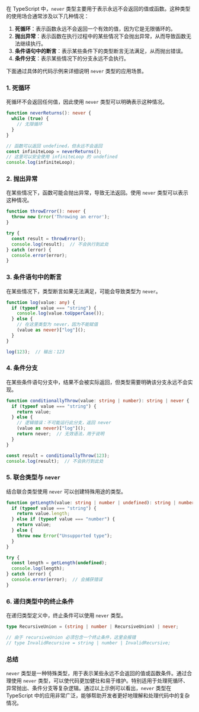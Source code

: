 在 TypeScript 中，`never` 类型主要用于表示永远不会返回的值或函数。这种类型的使用场合通常涉及以下几种情况：

1. **死循环**：表示函数永远不会返回一个有效的值，因为它是无限循环的。
2. **抛出异常**：表示函数在执行过程中的某些情况下会抛出异常，从而导致函数无法继续执行。
3. **条件语句中的断言**：表示某些条件下的类型断言无法满足，从而抛出错误。
4. **条件分支**：表示某些情况下的分支永远不会执行。

下面通过具体的代码示例来详细说明 `never` 类型的应用场景。

### 1. 死循环
死循环不会返回任何值，因此使用 `never` 类型可以明确表示这种情况。

```typescript
function neverReturns(): never {
  while (true) {
    // 无限循环
  }
}

// 函数可以返回 undefined，但永远不会返回
const infiniteLoop = neverReturns();
// 这里可以安全使用 infiniteLoop 的 undefined
console.log(infiniteLoop);
```

### 2. 抛出异常
在某些情况下，函数可能会抛出异常，导致无法返回。使用 `never` 类型可以表示这种情况。

```typescript
function throwError(): never {
  throw new Error('Throwing an error');
}

try {
  const result = throwError();
  console.log(result);  // 不会执行到此处
} catch (error) {
  console.error(error);
}
```

### 3. 条件语句中的断言
在某些情况下，类型断言如果无法满足，可能会导致类型为 `never`。

```typescript
function log(value: any) {
  if (typeof value === "string") {
    console.log(value.toUpperCase());
  } else {
    // 在这里类型为 never，因为不能赋值
    (value as never)["log"](); 
  }
}

log(123);  // 输出：123
```

### 4. 条件分支
在某些条件语句分支中，结果不会被实际返回，但类型需要明确该分支永远不会实现。

```typescript
function conditionallyThrow(value: string | number): string | never {
  if (typeof value === "string") {
    return value;
  } else {
    // 逻辑错误：不可能运行此分支，返回 never
    (value as never)["log"]();
    return never;  // 无效语法，用于说明
  }
}

const result = conditionallyThrow(123);
console.log(result);  // 不会执行到此处
```

### 5. 联合类型与 `never`
结合联合类型使用 `never` 可以创建特殊用途的类型。

```typescript
function getLength(value: string | number | undefined): string | number | never {
  if (typeof value === "string") {
    return value.length;
  } else if (typeof value === "number") {
    return value;
  } else {
    throw new Error("Unsupported type");
  }
}

try {
  const length = getLength(undefined);
  console.log(length);
} catch (error) {
  console.error(error);  // 会捕获错误
}
```

### 6. 递归类型中的终止条件
在递归类型定义中，终止条件可以使用 `never` 类型。

```typescript
type RecursiveUnion = (string | number | RecursiveUnion) | never;

// 由于 recursiveUnion 必须包含一个终止条件，这里会报错
// type InvalidRecursive = string | number | InvalidRecursive;
```

### 总结
`never` 类型是一种特殊类型，用于表示某些永远不会返回的值或函数条件。通过合理使用 `never` 类型，可以使代码更加健壮和易于维护。特别适用于处理死循环、异常抛出、条件分支等复杂逻辑。通过以上示例可以看出，`never` 类型在 TypeScript 中的应用非常广泛，能够帮助开发者更好地理解和处理代码中的复杂情况。